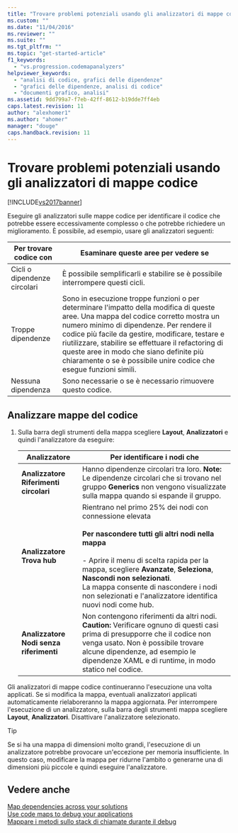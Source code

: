 ```yaml
---
title: "Trovare problemi potenziali usando gli analizzatori di mappe codice | Microsoft Docs"
ms.custom: ""
ms.date: "11/04/2016"
ms.reviewer: ""
ms.suite: ""
ms.tgt_pltfrm: ""
ms.topic: "get-started-article"
f1_keywords: 
  - "vs.progression.codemapanalyzers"
helpviewer_keywords: 
  - "analisi di codice, grafici delle dipendenze"
  - "grafici delle dipendenze, analisi di codice"
  - "documenti grafico, analisi"
ms.assetid: 9dd799a7-f7eb-42ff-8612-b19dde7ff4eb
caps.latest.revision: 11
author: "alexhomer1"
ms.author: "ahomer"
manager: "douge"
caps.handback.revision: 11
---
```

# Trovare problemi potenziali usando gli analizzatori di mappe codice
[!INCLUDE[vs2017banner](../code-quality/includes/vs2017banner.md)]

Eseguire gli analizzatori sulle mappe codice per identificare il codice che potrebbe essere eccessivamente complesso o che potrebbe richiedere un miglioramento. È possibile, ad esempio, usare gli analizzatori seguenti:  
  
|**Per trovare codice con**|**Esaminare queste aree per vedere se**|  
|--------------------------------|---------------------------------------------|  
|Cicli o dipendenze circolari|È possibile semplificarli e stabilire se è possibile interrompere questi cicli.|  
|Troppe dipendenze|Sono in esecuzione troppe funzioni o per determinare l'impatto della modifica di queste aree. Una mappa del codice corretto mostra un numero minimo di dipendenze. Per rendere il codice più facile da gestire, modificare, testare e riutilizzare, stabilire se effettuare il refactoring di queste aree in modo che siano definite più chiaramente o se è possibile unire codice che esegue funzioni simili.|  
|Nessuna dipendenza|Sono necessarie o se è necessario rimuovere questo codice.|  
  
## Analizzare mappe del codice  
  
1.  Sulla barra degli strumenti della mappa scegliere **Layout**, **Analizzatori** e quindi l'analizzatore da eseguire:  
  
    |**Analizzatore**|**Per identificare i nodi che**|  
    |----------------------|-------------------------------------|  
    |**Analizzatore Riferimenti circolari**|Hanno dipendenze circolari tra loro. **Note:**  Le dipendenze circolari che si trovano nel gruppo **Generics** non vengono visualizzate sulla mappa quando si espande il gruppo.|  
    |**Analizzatore Trova hub**|Rientrano nel primo 25% dei nodi con connessione elevata<br /><br /> **Per nascondere tutti gli altri nodi nella mappa**<br /><br /> -   Aprire il menu di scelta rapida per la mappa, scegliere **Avanzate**, **Seleziona**, **Nascondi non selezionati**.<br />     La mappa consente di nascondere i nodi non selezionati e l'analizzatore identifica nuovi nodi come hub.|  
    |**Analizzatore Nodi senza riferimenti**|Non contengono riferimenti da altri nodi. **Caution:**  Verificare ognuno di questi casi prima di presupporre che il codice non venga usato. Non è possibile trovare alcune dipendenze, ad esempio le dipendenze XAML e di runtime, in modo statico nel codice.|  
  
 Gli analizzatori di mappe codice continueranno l'esecuzione una volta applicati. Se si modifica la mappa, eventuali analizzatori applicati automaticamente rielaboreranno la mappa aggiornata. Per interrompere l'esecuzione di un analizzatore, sulla barra degli strumenti mappa scegliere **Layout**, **Analizzatori**. Disattivare l'analizzatore selezionato.  
  
> [!TIP]
>  Se si ha una mappa di dimensioni molto grandi, l'esecuzione di un analizzatore potrebbe provocare un'eccezione per memoria insufficiente. In questo caso, modificare la mappa per ridurne l'ambito o generarne una di dimensioni più piccole e quindi eseguire l'analizzatore.  
  
## Vedere anche  
 [Map dependencies across your solutions](../modeling/map-dependencies-across-your-solutions.md)   
 [Use code maps to debug your applications](../modeling/use-code-maps-to-debug-your-applications.md)   
 [Mappare i metodi sullo stack di chiamate durante il debug](../debugger/map-methods-on-the-call-stack-while-debugging-in-visual-studio.md)